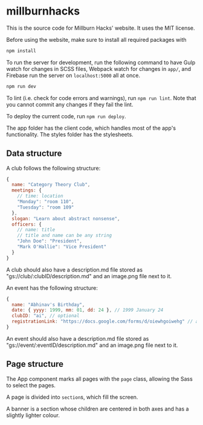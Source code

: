 # millburnhacks

This is the source code for Millburn Hacks' website. It uses the MIT license.

Before using the website, make sure to install all required packages with

```bash
npm install
```

To run the server for development, run the following command to have Gulp watch for changes in
SCSS files, Webpack watch for changes in `app/`, and Firebase run the server on `localhost:5000`
all at once.

```bash
npm run dev
```

To lint (i.e. check for code errors and warnings), run `npm run lint`. Note that you cannot commit
any changes if they fail the lint.

To deploy the current code, run `npm run deploy`.

The app folder has the client code, which handles most of the app's functionality. The styles
folder has the stylesheets.

## Data structure

A club follows the following structure:

```js
{
  name: "Category Theory Club",
  meetings: {
    // time: location
    "Monday": "room 110",
    "Tuesday": "room 109"
  },
  slogan: "Learn about abstract nonsense",
  officers: {
    // name: title
    // title and name can be any string
    "John Doe": "President",
    "Mark O'Hallie": "Vice President"
  }
}
```

A club should also have a description.md file stored as "gs://club/:clubID/description.md" and
an image.png file next to it.

An event has the following structure:

```js
{
  name: "Abhinav's Birthday",
  date: { yyyy: 1999, mm: 01, dd: 24 }, // 1999 January 24
  clubID: "ai", // optional
  registrationLink: "https://docs.google.com/forms/d/oiewhgoiwehg" // any link is supported
}
```

An event should also have a description.md file stored as "gs://event/:eventID/description.md" and
an image.png file next to it.

## Page structure

The App component marks all pages with the `page` class, allowing the Sass to select the pages.

A page is divided into `section`s, which fill the screen.

A banner is a section whose children are centered in both axes and has a slightly lighter colour.

